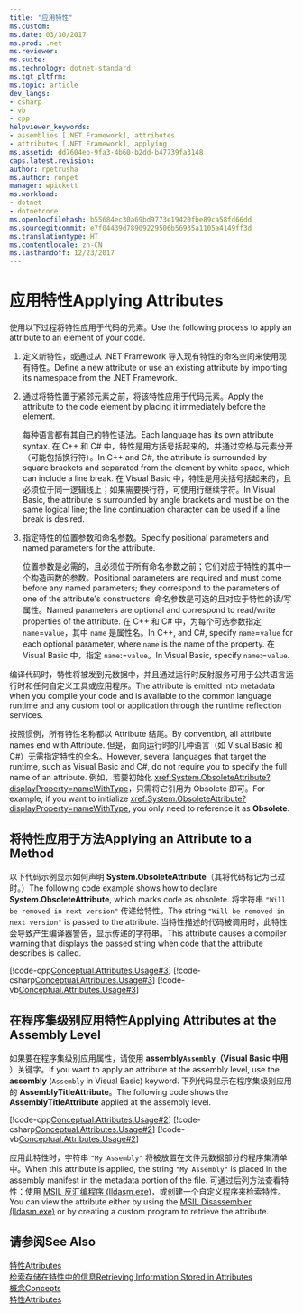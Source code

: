 ```yaml
---
title: "应用特性"
ms.custom: 
ms.date: 03/30/2017
ms.prod: .net
ms.reviewer: 
ms.suite: 
ms.technology: dotnet-standard
ms.tgt_pltfrm: 
ms.topic: article
dev_langs:
- csharp
- vb
- cpp
helpviewer_keywords:
- assemblies [.NET Framework], attributes
- attributes [.NET Framework], applying
ms.assetid: dd7604eb-9fa3-4b60-b2dd-b47739fa3148
caps.latest.revision: 
author: rpetrusha
ms.author: ronpet
manager: wpickett
ms.workload:
- dotnet
- dotnetcore
ms.openlocfilehash: b55684ec30a69bd9773e19420fbe89ca58fd66dd
ms.sourcegitcommit: e7f04439d78909229506b56935a1105a4149ff3d
ms.translationtype: HT
ms.contentlocale: zh-CN
ms.lasthandoff: 12/23/2017
---
```

# <a name="applying-attributes"></a><span data-ttu-id="7b8d7-102">应用特性</span><span class="sxs-lookup"><span data-stu-id="7b8d7-102">Applying Attributes</span></span>
<span data-ttu-id="7b8d7-103">使用以下过程将特性应用于代码的元素。</span><span class="sxs-lookup"><span data-stu-id="7b8d7-103">Use the following process to apply an attribute to an element of your code.</span></span>  
  
1.  <span data-ttu-id="7b8d7-104">定义新特性，或通过从 .NET Framework 导入现有特性的命名空间来使用现有特性。</span><span class="sxs-lookup"><span data-stu-id="7b8d7-104">Define a new attribute or use an existing attribute by importing its namespace from the .NET Framework.</span></span>  
  
2.  <span data-ttu-id="7b8d7-105">通过将特性置于紧邻元素之前，将该特性应用于代码元素。</span><span class="sxs-lookup"><span data-stu-id="7b8d7-105">Apply the attribute to the code element by placing it immediately before the element.</span></span>  
  
     <span data-ttu-id="7b8d7-106">每种语言都有其自己的特性语法。</span><span class="sxs-lookup"><span data-stu-id="7b8d7-106">Each language has its own attribute syntax.</span></span> <span data-ttu-id="7b8d7-107">在 C++ 和 C# 中，特性是用方括号括起来的，并通过空格与元素分开（可能包括换行符）。</span><span class="sxs-lookup"><span data-stu-id="7b8d7-107">In C++ and C#, the attribute is surrounded by square brackets and separated from the element by white space, which can include a line break.</span></span> <span data-ttu-id="7b8d7-108">在 Visual Basic 中，特性是用尖括号括起来的，且必须位于同一逻辑线上；如果需要换行符，可使用行继续字符。</span><span class="sxs-lookup"><span data-stu-id="7b8d7-108">In Visual Basic, the attribute is surrounded by angle brackets and must be on the same logical line; the line continuation character can be used if a line break is desired.</span></span>
  
3.  <span data-ttu-id="7b8d7-109">指定特性的位置参数和命名参数。</span><span class="sxs-lookup"><span data-stu-id="7b8d7-109">Specify positional parameters and named parameters for the attribute.</span></span>  
  
     <span data-ttu-id="7b8d7-110">位置参数是必需的，且必须位于所有命名参数之前；它们对应于特性的其中一个构造函数的参数。</span><span class="sxs-lookup"><span data-stu-id="7b8d7-110">Positional parameters are required and must come before any named parameters; they correspond to the parameters of one of the attribute's constructors.</span></span> <span data-ttu-id="7b8d7-111">命名参数是可选的且对应于特性的读/写属性。</span><span class="sxs-lookup"><span data-stu-id="7b8d7-111">Named parameters are optional and correspond to read/write properties of the attribute.</span></span> <span data-ttu-id="7b8d7-112">在 C++ 和 C# 中，为每个可选参数指定 `name`=`value`，其中 `name` 是属性名。</span><span class="sxs-lookup"><span data-stu-id="7b8d7-112">In C++, and C#, specify `name`=`value` for each optional parameter, where `name` is the name of the property.</span></span> <span data-ttu-id="7b8d7-113">在 Visual Basic 中，指定 `name`:=`value`。</span><span class="sxs-lookup"><span data-stu-id="7b8d7-113">In Visual Basic, specify `name`:=`value`.</span></span>  
  
 <span data-ttu-id="7b8d7-114">编译代码时，特性将被发到元数据中，并且通过运行时反射服务可用于公共语言运行时和任何自定义工具或应用程序。</span><span class="sxs-lookup"><span data-stu-id="7b8d7-114">The attribute is emitted into metadata when you compile your code and is available to the common language runtime and any custom tool or application through the runtime reflection services.</span></span>  
  
 <span data-ttu-id="7b8d7-115">按照惯例，所有特性名称都以 Attribute 结尾。</span><span class="sxs-lookup"><span data-stu-id="7b8d7-115">By convention, all attribute names end with Attribute.</span></span> <span data-ttu-id="7b8d7-116">但是，面向运行时的几种语言（如 Visual Basic 和 C#）无需指定特性的全名。</span><span class="sxs-lookup"><span data-stu-id="7b8d7-116">However, several languages that target the runtime, such as Visual Basic and C#, do not require you to specify the full name of an attribute.</span></span> <span data-ttu-id="7b8d7-117">例如，若要初始化 <xref:System.ObsoleteAttribute?displayProperty=nameWithType>，只需将它引用为 Obsolete 即可。</span><span class="sxs-lookup"><span data-stu-id="7b8d7-117">For example, if you want to initialize <xref:System.ObsoleteAttribute?displayProperty=nameWithType>, you only need to reference it as **Obsolete**.</span></span>  
  
## <a name="applying-an-attribute-to-a-method"></a><span data-ttu-id="7b8d7-118">将特性应用于方法</span><span class="sxs-lookup"><span data-stu-id="7b8d7-118">Applying an Attribute to a Method</span></span>  
 <span data-ttu-id="7b8d7-119">以下代码示例显示如何声明 **System.ObsoleteAttribute**（其将代码标记为已过时。）</span><span class="sxs-lookup"><span data-stu-id="7b8d7-119">The following code example shows how to declare **System.ObsoleteAttribute**, which marks code as obsolete.</span></span> <span data-ttu-id="7b8d7-120">将字符串 `"Will be removed in next version"` 传递给特性。</span><span class="sxs-lookup"><span data-stu-id="7b8d7-120">The string `"Will be removed in next version"` is passed to the attribute.</span></span> <span data-ttu-id="7b8d7-121">当特性描述的代码被调用时，此特性会导致产生编译器警告，显示传递的字符串。</span><span class="sxs-lookup"><span data-stu-id="7b8d7-121">This attribute causes a compiler warning that displays the passed string when code that the attribute describes is called.</span></span>  
  
 [!code-cpp[Conceptual.Attributes.Usage#3](../../../samples/snippets/cpp/VS_Snippets_CLR/conceptual.attributes.usage/cpp/source1.cpp#3)]
 [!code-csharp[Conceptual.Attributes.Usage#3](../../../samples/snippets/csharp/VS_Snippets_CLR/conceptual.attributes.usage/cs/source1.cs#3)]
 [!code-vb[Conceptual.Attributes.Usage#3](../../../samples/snippets/visualbasic/VS_Snippets_CLR/conceptual.attributes.usage/vb/source1.vb#3)]  
  
## <a name="applying-attributes-at-the-assembly-level"></a><span data-ttu-id="7b8d7-122">在程序集级别应用特性</span><span class="sxs-lookup"><span data-stu-id="7b8d7-122">Applying Attributes at the Assembly Level</span></span>  
 <span data-ttu-id="7b8d7-123">如果要在程序集级别应用属性，请使用 **assembly`Assembly`（Visual Basic 中用** ）关键字。</span><span class="sxs-lookup"><span data-stu-id="7b8d7-123">If you want to apply an attribute at the assembly level, use the **assembly** (`Assembly` in Visual Basic) keyword.</span></span> <span data-ttu-id="7b8d7-124">下列代码显示在程序集级别应用的 **AssemblyTitleAttribute**。</span><span class="sxs-lookup"><span data-stu-id="7b8d7-124">The following code shows the **AssemblyTitleAttribute** applied at the assembly level.</span></span>  
  
 [!code-cpp[Conceptual.Attributes.Usage#2](../../../samples/snippets/cpp/VS_Snippets_CLR/conceptual.attributes.usage/cpp/source1.cpp#2)]
 [!code-csharp[Conceptual.Attributes.Usage#2](../../../samples/snippets/csharp/VS_Snippets_CLR/conceptual.attributes.usage/cs/source1.cs#2)]
 [!code-vb[Conceptual.Attributes.Usage#2](../../../samples/snippets/visualbasic/VS_Snippets_CLR/conceptual.attributes.usage/vb/source1.vb#2)]  
  
 <span data-ttu-id="7b8d7-125">应用此特性时，字符串 `"My Assembly"` 将被放置在文件元数据部分的程序集清单中。</span><span class="sxs-lookup"><span data-stu-id="7b8d7-125">When this attribute is applied, the string `"My Assembly"` is placed in the assembly manifest in the metadata portion of the file.</span></span> <span data-ttu-id="7b8d7-126">可通过后列方法查看特性：使用 [MSIL 反汇编程序 (Ildasm.exe)](../../../docs/framework/tools/ildasm-exe-il-disassembler.md)，或创建一个自定义程序来检索特性。</span><span class="sxs-lookup"><span data-stu-id="7b8d7-126">You can view the attribute either by using the [MSIL Disassembler (Ildasm.exe)](../../../docs/framework/tools/ildasm-exe-il-disassembler.md) or by creating a custom program to retrieve the attribute.</span></span>  
  
## <a name="see-also"></a><span data-ttu-id="7b8d7-127">请参阅</span><span class="sxs-lookup"><span data-stu-id="7b8d7-127">See Also</span></span>  
 [<span data-ttu-id="7b8d7-128">特性</span><span class="sxs-lookup"><span data-stu-id="7b8d7-128">Attributes</span></span>](../../../docs/standard/attributes/index.md)  
 [<span data-ttu-id="7b8d7-129">检索存储在特性中的信息</span><span class="sxs-lookup"><span data-stu-id="7b8d7-129">Retrieving Information Stored in Attributes</span></span>](../../../docs/standard/attributes/retrieving-information-stored-in-attributes.md)  
 [<span data-ttu-id="7b8d7-130">概念</span><span class="sxs-lookup"><span data-stu-id="7b8d7-130">Concepts</span></span>](/cpp/windows/attributed-programming-concepts)  
 [<span data-ttu-id="7b8d7-131">特性</span><span class="sxs-lookup"><span data-stu-id="7b8d7-131">Attributes</span></span>](http://msdn.microsoft.com/library/ae334cee-d96c-4243-a5e3-06dd7fcaf205)

